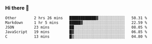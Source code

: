 ### Hi there 👋

<!--
**WShiBin/WShiBin** is a ✨ _special_ ✨ repository because its `README.md` (this file) appears on your GitHub profile.

Here are some ideas to get you started:

- 🔭 I’m currently working on ...
- 🌱 I’m currently learning ...
- 👯 I’m looking to collaborate on ...
- 🤔 I’m looking for help with ...
- 💬 Ask me about ...
- 📫 How to reach me: ...
- 😄 Pronouns: ...
- ⚡ Fun fact: ...
-->

<!--START_SECTION:waka-->

```txt
Other        2 hrs 26 mins   ████████████▓░░░░░░░░░░░░   50.31 %
Markdown     1 hr 5 mins     █████▓░░░░░░░░░░░░░░░░░░░   22.59 %
JSON         23 mins         ██░░░░░░░░░░░░░░░░░░░░░░░   08.05 %
JavaScript   19 mins         █▓░░░░░░░░░░░░░░░░░░░░░░░   06.85 %
C            13 mins         █▒░░░░░░░░░░░░░░░░░░░░░░░   04.80 %
```

<!--END_SECTION:waka-->
